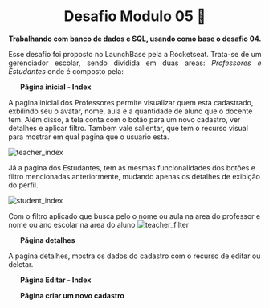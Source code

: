 
<h1 align="center"> Desafio Modulo 05 🚀</h1>

<p align="center"> <b> Trabalhando com banco de dados e SQL, usando como base o desafio 04. </b> </p>

<p align="justify"> Esse desafio foi proposto no LaunchBase pela a Rocketseat. Trata-se de um gerenciador escolar, sendo dividida em duas areas: <i> Professores e Estudantes </i>
onde é composto pela:  </p>


<ul> <b> Página inicial - Index </b> </ul>
A pagina inicial dos Professores permite visualizar quem esta cadastrado, exbilindo seu o avatar, nome, aula e a quantidade de aluno que o docente tem. Além disso, a tela conta com o botão para um novo cadastro, ver detalhes e aplicar filtro. Tambem vale salientar, que tem o recurso visual para mostrar em qual pagina que o usuario esta. 

![teacher_index](https://user-images.githubusercontent.com/58517014/104731232-2ebf7e80-571a-11eb-8912-21dca0e91043.png)

Já a pagina dos Estudantes, tem as mesmas funcionalidades dos botões e filtro mencionadas anteriormente, mudando apenas os detalhes de exibição do perfil. 

![student_index](https://user-images.githubusercontent.com/58517014/104731729-e5bbfa00-571a-11eb-8bac-4402a1ee8f3a.png)

Com o filtro aplicado que busca pelo o nome ou aula na area do professor e nome ou ano escolar na area do aluno
![teacher_filter](https://user-images.githubusercontent.com/58517014/104731992-46e3cd80-571b-11eb-8228-92a79d403e02.png)


<ul> <b> Página detalhes  </b> </ul>
A pagina detalhes, mostra os dados do cadastro com o recurso de editar ou deletar. 
<ul> <b> Página Editar - Index </b> </ul>
<ul> <b> Página criar um novo cadastro </b> </ul>








